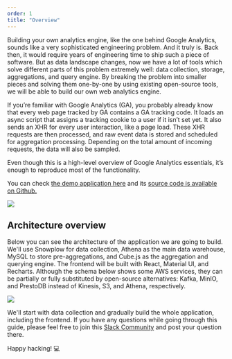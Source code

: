 ```yaml
---
order: 1
title: "Overview"
---
```


Building your own analytics engine, like the one behind Google Analytics, sounds like a very sophisticated engineering problem. And it truly is. Back then, it would require years of engineering time to ship such a piece of software. But as data landscape changes, now we have a lot of tools which solve different parts of this problem extremely well: data collection, storage, aggregations, and query engine. By breaking the problem into smaller pieces and solving them one-by-one by using existing open-source tools, we will be able to build our own web analytics engine.

If you’re familiar with Google Analytics (GA), you probably already know that every web page tracked by GA contains a GA tracking code. It loads an async script that assigns a tracking cookie to a user if it isn’t set yet. It also sends an XHR for every user interaction, like a page load. These XHR requests are then processed, and raw event data is stored and scheduled for aggregation processing. Depending on the total amount of incoming requests, the data will also be sampled.

Even though this is a high-level overview of Google Analytics essentials, it’s enough to reproduce most of the functionality.

You can check [the demo application here](https://web-analytics-demo.cube.dev/) and its [source code is available on Github.](https://github.com/cube-js/cube.js/tree/master/examples/web-analytics)

![](https://cube.dev/downloads/media/web-analytics-demo.gif)


## Architecture overview

Below you can see the architecture of the application we are going to build. We'll use Snowplow for data collection, Athena as the main data warehouse, MySQL to store pre-aggregations, and Cube.js as the aggregation and querying engine. The frontend will be built with React, Material UI, and Recharts. Although the schema below shows some AWS services, they can be partially or fully substituted by open-source alternatives: Kafka, MinIO, and PrestoDB instead of Kinesis, S3, and Athena, respectively.

![](https://raw.githubusercontent.com/cube-js/cube.js/master/examples/web-analytics/web-analytics-schema.png)

We'll start with data collection and gradually build the whole application, including the frontend. If you have any questions while going through this guide, please feel free to join this [Slack Community](https://slack.cube.dev) and post your question there.

Happy hacking! 💻
